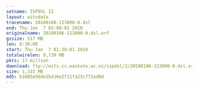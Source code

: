 ```yaml
---
setname: ISPDSL II
layout: witsdata
tracename: 20100106-123000-0.dsl
end: Thu Jan  7 02:00:01 2010
originalname: 20100106-123000-0.dsl.erf
gzsize: 517 MB
len: 0:30:00
start: Thu Jan  7 01:30:01 2010
totalwirelen: 9,739 MB
pkts: 17 million
download: ftp://wits.cs.waikato.ac.nz/ispdsl/2/20100106-123000-0.dsl.erf.gz
size: 1,315 MB
md5: b1685e56de2b416e2f21fa23c772ad0d
---
```


